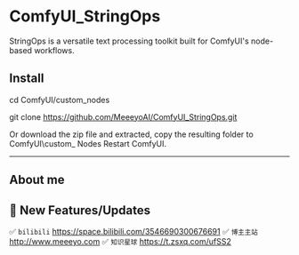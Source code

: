 
# ComfyUI_StringOps

StringOps is a versatile text processing toolkit built for ComfyUI's node-based workflows.


## Install

cd ComfyUI/custom_nodes

git clone https://github.com/MeeeyoAI/ComfyUI_StringOps.git

Or download the zip file and extracted, copy the resulting folder to ComfyUI\custom_ Nodes Restart ComfyUI.


-----

## About me
## 🔆 New Features/Updates
✅ `bilibili` https://space.bilibili.com/3546690300676691
✅ `博主主站` http://www.meeeyo.com
✅ `知识星球` https://t.zsxq.com/ufSS2
